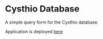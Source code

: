 # Cysthio Database 

A simple query form for the Cysthio database.

Application is deployed [here](https://salty-mesa-62245.herokuapp.com/)



